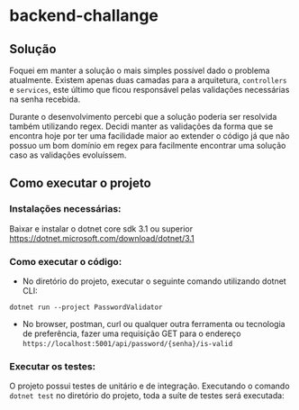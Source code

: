 # backend-challange

## Solução
Foquei em manter a solução o mais simples possível dado o problema atualmente. Existem apenas duas camadas para a arquitetura, `controllers` e `services`, este último que ficou responsável pelas validações necessárias na senha recebida.

Durante o desenvolvimento percebi que a solução poderia ser resolvida também utilizando regex. Decidi manter as validações da forma que se encontra hoje por ter uma facilidade maior ao extender o código já que não possuo um bom domínio em regex para facilmente encontrar uma solução caso as validações evoluíssem.

## Como executar o projeto

### Instalações necessárias:
Baixar e instalar o dotnet core sdk 3.1 ou superior https://dotnet.microsoft.com/download/dotnet/3.1

### Como executar o código:
- No diretório do projeto, executar o seguinte comando utilizando dotnet CLI:
```
dotnet run --project PasswordValidator
```
- No browser, postman, curl ou qualquer outra ferramenta ou tecnologia de preferência, fazer uma requisição GET para o endereço `https://localhost:5001/api/password/{senha}/is-valid`

### Executar os testes:
O projeto possui testes de unitário e de integração. Executando o comando `dotnet test` no diretório do projeto, toda a suíte de testes será executada: 
